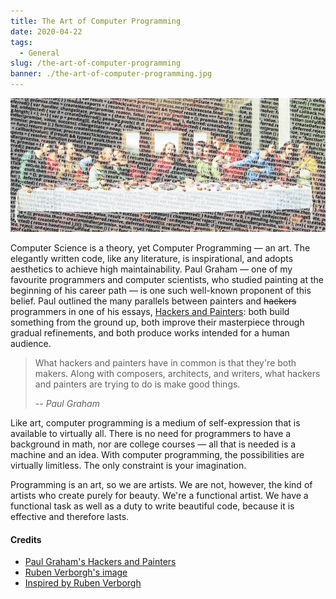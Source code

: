 ```yaml
---
title: The Art of Computer Programming
date: 2020-04-22
tags:
  - General
slug: /the-art-of-computer-programming
banner: ./the-art-of-computer-programming.jpg
---
```


![The Art](./the-art-of-computer-programming.jpg)

Computer Science is a theory, yet Computer Programming — an art. The elegantly written code, like any literature, is inspirational, and adopts aesthetics to achieve high maintainability. Paul Graham — one of my favourite programmers and computer scientists, who studied painting at the beginning of his career path — is one such well-known proponent of this belief. Paul outlined the many parallels between painters and ~~hackers~~ programmers in one of his essays, <a href="http://www.paulgraham.com/hp.html" target="_blank">Hackers and Painters</a>: both build something from the ground up, both improve their masterpiece through gradual refinements, and both produce works intended for a human audience.

> What hackers and painters have in common is that they're both makers. Along with composers, architects, and writers, what hackers and painters are trying to do is make good things.
>
> -- <cite>Paul Graham</cite>

Like art, computer programming is a medium of self-expression that is available to virtually all. There is no need for programmers to have a background in math, nor are college courses — all that is needed is a machine and an idea. With computer programming, the possibilities are virtually limitless. The only constraint is your imagination.

Programming is an art, so we are artists. We are not, however, the kind of artists who create purely for beauty. We're a functional artist. We have a functional task as well as a duty to write beautiful code, because it is effective and therefore lasts.

#### Credits

- [Paul Graham's Hackers and Painters](http://www.paulgraham.com/hp.html)
- [Ruben Verborgh's image](https://ruben.verborgh.org/images/blog/programming-art.jpg)
- [Inspired by Ruben Verborgh](https://ruben.verborgh.org/blog/)
